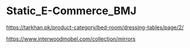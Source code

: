 # Static_E-Commerce_BMJ
https://tarkhan.pk/product-category/bed-room/dressing-tables/page/2/

https://www.interwoodmobel.com/collection/mirrors
